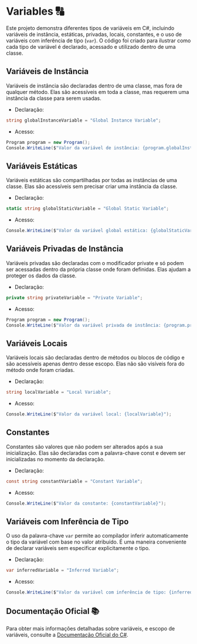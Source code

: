﻿# Variables 🔠

Este projeto demonstra diferentes tipos de variáveis em C#, incluindo variáveis de instância, estáticas, privadas, locais, constantes, e o uso de variáveis com inferência de tipo (`var`). O código foi criado para ilustrar como cada tipo de variável é declarado, acessado e utilizado dentro de uma classe.

## Variáveis de Instância

Variáveis de instância são declaradas dentro de uma classe, mas fora de qualquer método. Elas são acessíveis em toda a classe, mas requerem uma instância da classe para serem usadas.

- Declaração:
```csharp
string globalInstanceVariable = "Global Instance Variable";
```
- Acesso:
```csharp
Program program = new Program();
Console.WriteLine($"Valor da variável de instância: {program.globalInstanceVariable}");
```

## Variáveis Estáticas

Variáveis estáticas são compartilhadas por todas as instâncias de uma classe. Elas são acessíveis sem precisar criar uma instância da classe.

- Declaração:
```csharp
static string globalStaticVariable = "Global Static Variable";
```

- Acesso:
```csharp
Console.WriteLine($"Valor da variável global estática: {globalStaticVariable}");
```

## Variáveis Privadas de Instância

Variáveis privadas são declaradas com o modificador private e só podem ser acessadas dentro da própria classe onde foram definidas. Elas ajudam a proteger os dados da classe.

- Declaração:
```csharp
private string privateVariable = "Private Variable";
```
- Acesso:
```csharp
Program program = new Program();
Console.WriteLine($"Valor da variável privada de instância: {program.privateVariable}");
```

## Variáveis Locais
Variáveis locais são declaradas dentro de métodos ou blocos de código e são acessíveis apenas dentro desse escopo. Elas não são visíveis fora do método onde foram criadas.

- Declaração:
```csharp
string localVariable = "Local Variable";
```

- Acesso:
```csharp
Console.WriteLine($"Valor da variável local: {localVariable}");
```

## Constantes

Constantes são valores que não podem ser alterados após a sua inicialização. Elas são declaradas com a palavra-chave const e devem ser inicializadas no momento da declaração.

- Declaração:
```csharp
const string constantVariable = "Constant Variable";
```

- Acesso:
```csharp
Console.WriteLine($"Valor da constante: {constantVariable}");
```

## Variáveis com Inferência de Tipo

O uso da palavra-chave `var` permite ao compilador inferir automaticamente o tipo da variável com base no valor atribuído. É uma maneira conveniente de declarar variáveis sem especificar explicitamente o tipo.

- Declaração:
```csharp
var inferredVariable = "Inferred Variable";
```

- Acesso:
```csharp
Console.WriteLine($"Valor da variável com inferência de tipo: {inferredVariable}");
```


## Documentação Oficial 📚

Para obter mais informações detalhadas sobre variáveis, e escopo de variáveis, consulte a [Documentação Oficial do C#](https://learn.microsoft.com/pt-br/dotnet/csharp/language-reference/statements/declarations).
